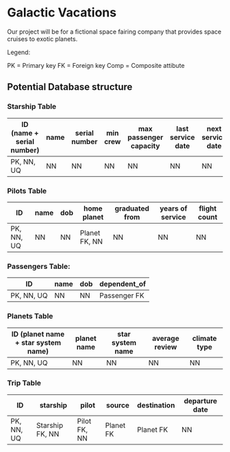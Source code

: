 # Galactic Vacations

Our project will be for a fictional space fairing company that provides space cruises to exotic planets.



Legend:

PK = Primary key
FK = Foreign key
Comp = Composite attibute

## Potential Database structure

### Starship Table

| ID (name + serial number) | name | serial number | min crew | max passenger capacity | last service date | next service date |
| - | - | - | - | - | - | - |
| PK, NN, UQ | NN | NN | NN | NN | NN | NN |

### Pilots Table

| ID | name | dob | home planet | graduated from | years of service | flight count |
| - | - | - | - | - | - | - |
| PK, NN, UQ | NN | NN | Planet FK, NN | NN | NN | NN |

### Passengers Table:

| ID | name | dob | dependent_of |
| - | - | - | - | 
| PK, NN, UQ | NN | NN | Passenger FK |

### Planets Table

| ID (planet name + star system name) | planet name | star system name | average review | climate type |
| - | - | - | - | - |
| PK, NN, UQ | NN | NN | NN | NN |

### Trip Table

| ID | starship | pilot | source | destination | departure date |
| - | - | - | - | - | - | 
| PK, NN, UQ | Starship FK, NN | Pilot FK, NN | Planet FK | Planet FK | NN |

